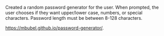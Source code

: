 Created a random password generator for the user. When prompted, the user chooses if they want upper/lower case, numbers, or special characters. Password length must be between 8-128 characters. 

https://mbubel.github.io/password-generator/.

